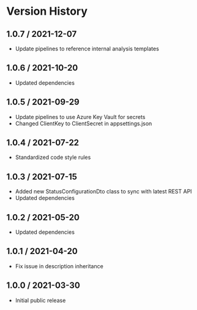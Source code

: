 # Version History

## 1.0.7 / 2021-12-07

- Update pipelines to reference internal analysis templates

## 1.0.6 / 2021-10-20

- Updated dependencies

## 1.0.5 / 2021-09-29

- Update pipelines to use Azure Key Vault for secrets
- Changed ClientKey to ClientSecret in appsettings.json

## 1.0.4 / 2021-07-22

- Standardized code style rules

## 1.0.3 / 2021-07-15

- Added new StatusConfigurationDto class to sync with latest REST API
- Updated dependencies

## 1.0.2 / 2021-05-20

- Updated dependencies

## 1.0.1 / 2021-04-20

- Fix issue in description inheritance

## 1.0.0 / 2021-03-30

- Initial public release
